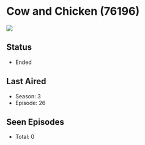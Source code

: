 # Cow and Chicken (76196)

<img src="https://dg31sz3gwrwan.cloudfront.net/poster/76196/1257408-0-optimized.jpg" />

## Status
* Ended
## Last Aired
* Season: 3
* Episode: 26
## Seen Episodes
* Total: 0

